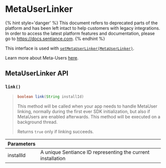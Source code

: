 # MetaUserLinker

{% hint style='danger' %} This document refers to deprecated parts of the platform and has been left intact to help customers with legacy integrations. In order to access the latest platform features and documentation, please go to https://docs.sentiance.com. {% endhint %}

This interface is used with [`setMetaUserLinker(MetaUserLinker)`](sdkconfig/sdkconfig-builder.md#setmetauserlinker).

Learn more about Meta-Users [here](../../appendix/user-linking.md).

## MetaUserLinker API

### `link()`

> ```java
> boolean link(String installId)
> ```
>
> This method will be called when your app needs to handle MetaUser linking, normally during the first ever SDK initialization, but also if MetaUsers are enabled afterwards. This method will be executed on a background thread.
>
> Returns `true` only if linking succeeds.

| Parameters |                                                             |
| ---------- | ----------------------------------------------------------- |
| installId  | A unique Sentiance ID representing the current installation |
